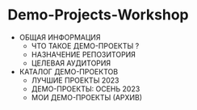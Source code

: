 # Demo-Projects-Workshop

- ОБЩАЯ ИНФОРМАЦИЯ
	- ЧТО ТАКОЕ ДЕМО-ПРОЕКТЫ ?
	- НАЗНАЧЕНИЕ РЕПОЗИТОРИЯ
	- ЦЕЛЕВАЯ АУДИТОРИЯ
- КАТАЛОГ ДЕМО-ПРОЕКТОВ
	- ЛУЧШИЕ ПРОЕКТЫ 2023
	- ДЕМО-ПРОЕКТЫ: ОСЕНЬ 2023
	- МОИ ДЕМО-ПРОЕКТЫ (АРХИВ)
